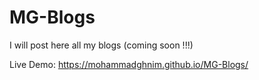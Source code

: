 # MG-Blogs
I will post here all my blogs (coming soon !!!)

Live Demo:
https://mohammadghnim.github.io/MG-Blogs/

